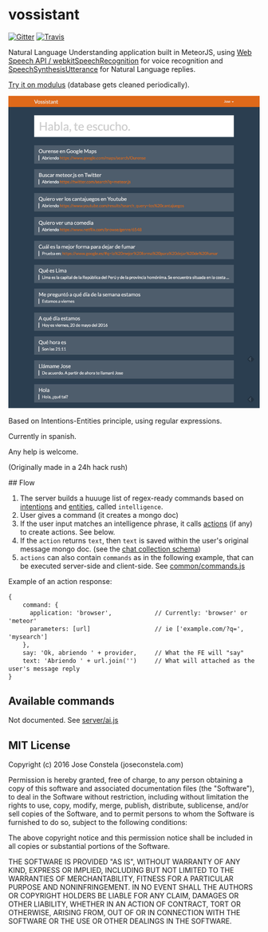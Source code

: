 # vossistant

[![Gitter](https://badges.gitter.im/joseconstela/vossistant.png)](https://gitter.im/joseconstela/vossistant)
[![Travis](https://img.shields.io/travis/joseconstela/vossistant.svg)](https://travis-ci.org/joseconstela/vossistant)

Natural Language Understanding application built in MeteorJS, using [Web Speech API / webkitSpeechRecognition](https://developer.mozilla.org/en-US/docs/Web/API/Web_Speech_API) for voice recognition and [SpeechSynthesisUtterance](https://developer.mozilla.org/en-US/docs/Web/API/SpeechSynthesisUtterance) for Natural Language replies.

[Try it on modulus](https://vossistant-63519.onmodulus.net/) (database gets cleaned periodically).

![screenshoot](SCREENSHOT.png)

Based on Intentions-Entities principle, using regular expressions.

Currently in spanish.

Any help is welcome.

(Originally made in a 24h hack rush)

## Flow

1. The server builds a huuuge list of regex-ready commands based on [intentions](https://github.com/joseconstela/vossistant/blob/master/server/ai.js#L1) and [entities](https://github.com/joseconstela/vossistant/blob/master/server/ai.js#54), called ```intelligence```.
2. User gives a command (it creates a mongo doc)
3. If the user input matches an intelligence phrase, it calls [actions](https://github.com/joseconstela/vossistant/blob/master/server/actions.js) (if any) to create actions. See below.
4. If the ```action``` returns ```text```, then ```text``` is saved within the user's original message mongo doc. (see the [chat collection schema](https://github.com/joseconstela/vossistant/blob/master/common/collections.js))
5. ```actions``` can also contain ```commands``` as in the following example, that can be executed server-side and client-side. See [common/commands.js](https://github.com/joseconstela/vossistant/blob/master/common/commands.js)

Example of an action response:

    {
        command: {
          application: 'browser',            // Currently: 'browser' or 'meteor'
          parameters: [url]                  // ie ['example.com/?q=', 'mysearch']
        },
        say: 'Ok, abriendo ' + provider,     // What the FE will "say"
        text: 'Abriendo ' + url.join('')     // What will attached as the user's message reply
    }

## Available commands

Not documented. See [server/ai.js](https://github.com/joseconstela/vossistant/blob/master/server/ai.js)

## MIT License

Copyright (c) 2016 Jose Constela (joseconstela.com)

Permission is hereby granted, free of charge, to any person obtaining a copy of this software and associated documentation files (the "Software"), to deal in the Software without restriction, including without limitation the rights to use, copy, modify, merge, publish, distribute, sublicense, and/or sell copies of the Software, and to permit persons to whom the Software is furnished to do so, subject to the following conditions:

The above copyright notice and this permission notice shall be included in all copies or substantial portions of the Software.

THE SOFTWARE IS PROVIDED "AS IS", WITHOUT WARRANTY OF ANY KIND, EXPRESS OR IMPLIED, INCLUDING BUT NOT LIMITED TO THE WARRANTIES OF MERCHANTABILITY, FITNESS FOR A PARTICULAR PURPOSE AND NONINFRINGEMENT. IN NO EVENT SHALL THE AUTHORS OR COPYRIGHT HOLDERS BE LIABLE FOR ANY CLAIM, DAMAGES OR OTHER LIABILITY, WHETHER IN AN ACTION OF CONTRACT, TORT OR OTHERWISE, ARISING FROM, OUT OF OR IN CONNECTION WITH THE SOFTWARE OR THE USE OR OTHER DEALINGS IN THE SOFTWARE.
